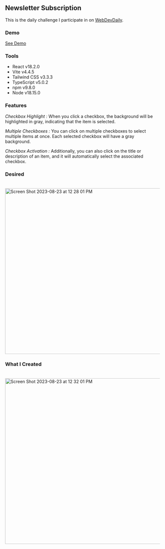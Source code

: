 ## Newsletter Subscription

This is the daily challenge I participate in on [WebDevDaily](https://www.webdevdaily.io/).

### Demo

[See Demo](https://eobcre.github.io/newsletter-subscription/)

### Tools

- React v18.2.0
- Vite v4.4.5
- Tailwind CSS v3.3.3
- TypeScript v5.0.2
- npm v9.8.0
- Node v18.15.0

### Features

_Checkbox Highlight :_
When you click a checkbox, the background will be highlighted in gray, indicating that the item is selected.

_Multiple Checkboxes :_
You can click on multiple checkboxes to select multiple items at once. Each selected checkbox will have a gray background.

_Checkbox Activation :_
Additionally, you can also click on the title or description of an item, and it will automatically select the associated checkbox.

### Desired<br><br>

<img width="540" alt="Screen Shot 2023-08-23 at 12 28 01 PM" src="https://github.com/eobcre/newsletter-subscription/assets/88697509/687e22ff-d71d-484e-94d5-0eabee727cec">

### What I Created<br><br>

<img width="540" alt="Screen Shot 2023-08-23 at 12 32 01 PM" src="https://github.com/eobcre/newsletter-subscription/assets/88697509/8d3ce160-36a5-4ec7-9764-3b199add4ab4">
